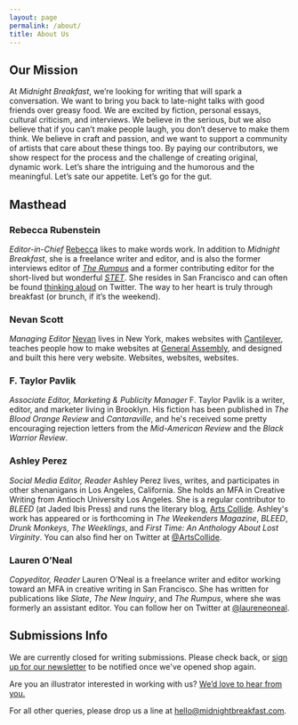 ```yaml
---
layout: page
permalink: /about/
title: About Us
---
```


Our Mission
-----------

At <cite>Midnight Breakfast</cite>, we’re looking for writing that will spark a conversation. We want to bring you back to late-night talks with good friends over greasy food. We are excited by fiction, personal essays, cultural criticism, and interviews. We believe in the serious, but we also believe that if you can’t make people laugh, you don’t deserve to make them think. We believe in craft and passion, and we want to support a community of artists that care about these things too. By paying our contributors, we show respect for the process and the challenge of creating original, dynamic work. Let’s share the intriguing and the humorous and the meaningful. Let’s sate our appetite. Let’s go for the gut.


Masthead
--------

### Rebecca Rubenstein

*Editor-in-Chief*
 [Rebecca](http://rebeccarubenstein.com/) likes to make words work. In addition to <cite>Midnight Breakfast</cite>, she is a freelance writer and editor, and is also the former interviews editor of [<cite>The Rumpus</cite>](http://therumpus.net/) and a former contributing editor for the short-lived but wonderful [<cite>STET</cite>](http://stet.editorially.com/). She resides in San Francisco and can often be found [thinking aloud](http://twitter.com/rrrubenstein) on Twitter. The way to her heart is truly through breakfast (or brunch, if it’s the weekend).

### Nevan Scott

*Managing Editor*
 [Nevan](http://nevanscott.com/) lives in New York, makes websites with [Cantilever](http://cantilever.co/), teaches people how to make websites at [General Assembly](http://generalassemb.ly/), and designed and built this here very website. Websites, websites, websites.

### F. Taylor Pavlik

*Associate Editor, Marketing & Publicity Manager*
F. Taylor Pavlik is a writer, editor, and marketer living in Brooklyn. His fiction has been published in <cite>The Blood Orange Review</cite> and <cite>Cantaraville</cite>, and he's received some pretty encouraging rejection letters from the <cite>Mid-American Review</cite> and the <cite>Black Warrior Review</cite>.

### Ashley Perez

*Social Media Editor, Reader*
Ashley Perez lives, writes, and participates in other shenanigans in Los Angeles, California. She holds an MFA in Creative Writing from Antioch University Los Angeles. She is a regular contributor to <cite>BLEED</cite> (at Jaded Ibis Press) and runs the literary blog, [Arts Collide](http://artscollide.com/). Ashley's work has appeared or is forthcoming in <cite>The Weekenders Magazine</cite>, <cite>BLEED</cite>, <cite>Drunk Monkeys</cite>, <cite>The Weeklings</cite>, and <cite>First Time: An Anthology About Lost Virginity</cite>. You can also find her on Twitter at [@ArtsCollide](http://twitter.com/artscollide).

### Lauren O’Neal

*Copyeditor, Reader*
Lauren O’Neal is a freelance writer and editor working toward an MFA in creative writing in San Francisco. She has written for publications like <cite>Slate</cite>, <cite>The New Inquiry</cite>, and <cite>The Rumpus</cite>, where she was formerly an assistant editor. You can follow her on Twitter at [@laureneoneal](https://twitter.com/laureneoneal).


Submissions Info
----------------

We are currently closed for writing submissions. Please check back, or [sign up for our newsletter](/signup/) to be notified once we've opened shop again.

Are you an illustrator interested in working with us? [We’d love to hear from you.](mailto:nevan@midnightbreakfast.com)

For all other queries, please drop us a line at [hello@midnightbreakfast.com](mailto:hello@midnightbreakfast.com).
